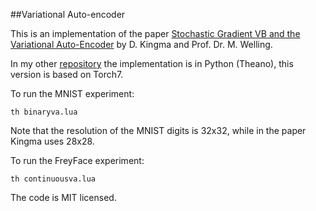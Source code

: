 ##Variational Auto-encoder

This is an implementation of the paper [Stochastic Gradient VB and the Variational Auto-Encoder](http://arxiv.org/abs/1312.6114) by D. Kingma and Prof. Dr. M. Welling.

In my other [repository](https://github.com/y0ast/Variational-Autoencoder) the implementation is in Python (Theano), this version is based on Torch7.

To run the MNIST experiment:

`th binaryva.lua`

Note that the resolution of the MNIST digits is 32x32, while in the paper Kingma uses 28x28.

To run the FreyFace experiment:

`th continuousva.lua`

The code is MIT licensed.


